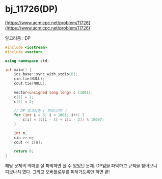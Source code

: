 # bj_11726(DP)

[https://www.acmicpc.net/problem/11726](https://www.acmicpc.net/problem/11726)

알고리즘 : DP

```cpp
#include <iostream>
#include <vector>

using namespace std;

int main() {
    ios_base::sync_with_stdio(0);
    cin.tie(NULL);
    cout.tie(NULL);
    
    vector<unsigned long long> c (1001);
    c[1] = 1;
    c[2] = 2;

    // DP 알고리즘 ( 피보나치? )
    for (int i = 3; i < 1001; i++) {
        c[i] = (c[i - 1] + c[i - 2]) % 10007;
    }

    int n;
    cin >> n;
    cout << c[n];

	return 0;
}
```

해당 문제의 의미를 잘 파악하면 풀 수 있었던 문제. DP임을 파악하고 규칙을 찾아보니 피보나치 였다. 그리고 오버플로우를 피해가도록만 하면 끝!
